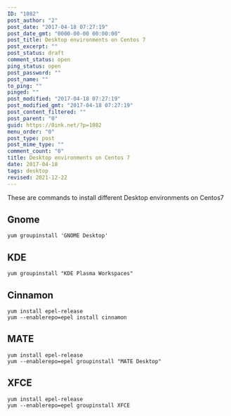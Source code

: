 ```yaml
---
ID: "1082"
post_author: "2"
post_date: "2017-04-18 07:27:19"
post_date_gmt: "0000-00-00 00:00:00"
post_title: Desktop environments on Centos 7
post_excerpt: ""
post_status: draft
comment_status: open
ping_status: open
post_password: ""
post_name: ""
to_ping: ""
pinged: ""
post_modified: "2017-04-18 07:27:19"
post_modified_gmt: "2017-04-18 07:27:19"
post_content_filtered: ""
post_parent: "0"
guid: https://0ink.net/?p=1082
menu_order: "0"
post_type: post
post_mime_type: ""
comment_count: "0"
title: Desktop environments on Centos 7
date: 2017-04-18
tags: desktop
revised: 2021-12-22
---
```


These are commands to install different Desktop environments
on Centos7

## Gnome

    yum groupinstall 'GNOME Desktop'

## KDE

    yum groupinstall "KDE Plasma Workspaces"

## Cinnamon

    yum install epel-release
    yum --enablerepo=epel install cinnamon

## MATE

    yum install epel-release
    yum --enablerepo=epel groupinstall "MATE Desktop"

## XFCE

    yum install epel-release
    yum --enablerepo=epel groupinstall XFCE

